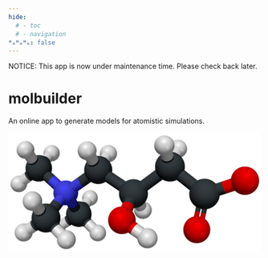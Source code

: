 ```yaml
---
hide:
  # - toc
  # - navigation
ᴴₒᴴₒᴴₒ: false
---
```



NOTICE: This app is now under maintenance time. Please check back later.


# molbuilder

An online app to generate models for atomistic simulations.

<img src="1images/chain.png">